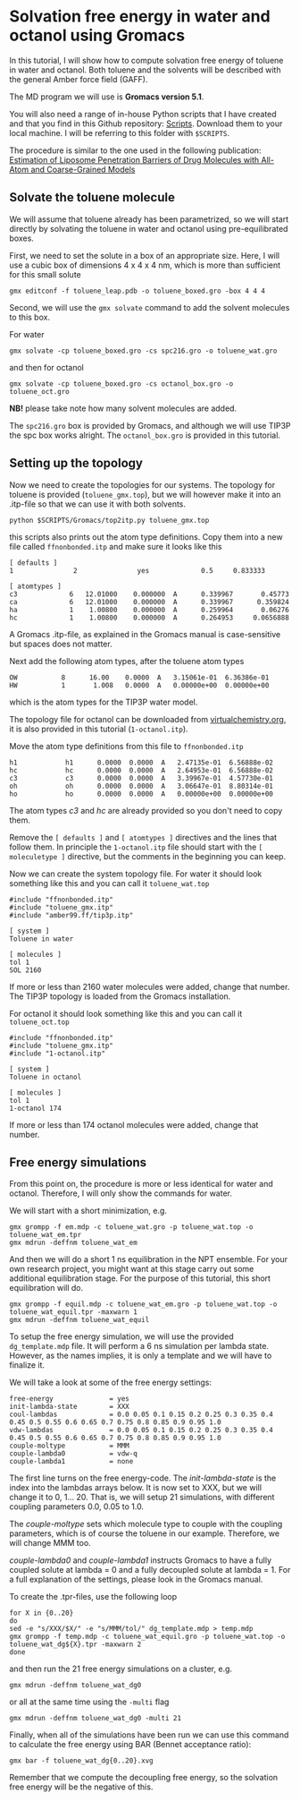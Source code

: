 # Solvation free energy in water and octanol using Gromacs

In this tutorial, I will show how to compute solvation free energy of toluene in water and octanol. Both toluene and the solvents will be described with the general Amber force field (GAFF).

The MD program we will use is **Gromacs version 5.1**.

You will also need a range of in-house Python scripts that I have created and that you find in this Github repository: [Scripts](http://www.github.com/sgenheden/scripts). Download them to your local machine. I will be referring to this folder with `$SCRIPTS`.  


The procedure is similar to the one used in the following publication:
    [Estimation of Liposome Penetration Barriers of Drug Molecules with All-Atom and Coarse-Grained Models](http://dx.doi.org/10.1021/acs.jctc.6b00557)

## Solvate the toluene molecule

We will assume that toluene already has been parametrized, so we will start directly by solvating the toluene in water and octanol using pre-equilibrated boxes.

First, we need to set the solute in a box of an appropriate size. Here, I will use a cubic box of dimensions 4 x 4 x 4 nm, which is more than sufficient for this small solute

    gmx editconf -f toluene_leap.pdb -o toluene_boxed.gro -box 4 4 4

Second, we will use the `gmx solvate` command to add the solvent molecules to this box.

For water

    gmx solvate -cp toluene_boxed.gro -cs spc216.gro -o toluene_wat.gro

and then for octanol

    gmx solvate -cp toluene_boxed.gro -cs octanol_box.gro -o toluene_oct.gro    

**NB!** please take note how many solvent molecules are added.

The `spc216.gro` box is provided by Gromacs, and although we will use TIP3P the spc box works alright. The `octanol_box.gro` is provided in this tutorial.

## Setting up the topology

Now we need to create the topologies for our systems. The topology for toluene is provided (`toluene_gmx.top`),
but we will however make it into an .itp-file so that we can use it with both solvents.

    python $SCRIPTS/Gromacs/top2itp.py toluene_gmx.top

this scripts also prints out the atom type definitions. Copy them into a new file called `ffnonbonded.itp` and make sure it looks like this

    [ defaults ]    
    1               2               yes             0.5     0.833333

    [ atomtypes ]
    c3             6   12.01000    0.000000  A      0.339967       0.45773
    ca             6   12.01000    0.000000  A      0.339967      0.359824
    ha             1    1.00800    0.000000  A      0.259964       0.06276
    hc             1    1.00800    0.000000  A      0.264953     0.0656888

A Gromacs .itp-file, as explained in the Gromacs manual is case-sensitive but spaces does not matter.

Next add the following atom types, after the toluene atom types

    OW           8      16.00    0.0000  A   3.15061e-01  6.36386e-01   
    HW           1       1.008   0.0000  A   0.00000e+00  0.00000e+00

which is the atom types for the TIP3P water model.

The topology file for octanol can be downloaded from [virtualchemistry.org](http://virtualchemistry.org/), it is also provided in this tutorial (`1-octanol.itp`).

Move the atom type definitions from this file to `ffnonbonded.itp`

    h1            h1      0.0000  0.0000  A   2.47135e-01  6.56888e-02
    hc            hc      0.0000  0.0000  A   2.64953e-01  6.56888e-02
    c3            c3      0.0000  0.0000  A   3.39967e-01  4.57730e-01
    oh            oh      0.0000  0.0000  A   3.06647e-01  8.80314e-01
    ho            ho      0.0000  0.0000  A   0.00000e+00  0.00000e+00

The atom types *c3* and *hc* are already provided so you don't need to copy them.

Remove the `[ defaults ]` and `[ atomtypes ]` directives and the lines that follow them. In principle the `1-octanol.itp` file should start with the `[ moleculetype ]` directive, but the comments in the beginning you can keep.

Now we can create the system topology file. For water it should look something like this and you can call it `toluene_wat.top`

    #include "ffnonbonded.itp"
    #include "toluene_gmx.itp"
    #include "amber99.ff/tip3p.itp"

    [ system ]
    Toluene in water

    [ molecules ]
    tol 1
    SOL 2160

If more or less than 2160 water molecules were added, change that number. The TIP3P topology is loaded from the Gromacs installation.

For octanol it should look something like this and you can call it `toluene_oct.top`

    #include "ffnonbonded.itp"
    #include "toluene_gmx.itp"
    #include "1-octanol.itp"

    [ system ]
    Toluene in octanol

    [ molecules ]
    tol 1
    1-octanol 174

If more or less than 174 octanol molecules were added, change that number.

## Free energy simulations

From this point on, the procedure is more or less identical for water and octanol. Therefore, I will only show the commands for water.

We will start with a short minimization, e.g.

    gmx grompp -f em.mdp -c toluene_wat.gro -p toluene_wat.top -o toluene_wat_em.tpr
    gmx mdrun -deffnm toluene_wat_em

And then we will do a short 1 ns equilibration in the NPT ensemble. For your own research project, you might want at this stage carry out some additional equilibration stage. For the purpose of this tutorial, this short equilibration will do.

    gmx grompp -f equil.mdp -c toluene_wat_em.gro -p toluene_wat.top -o toluene_wat_equil.tpr -maxwarn 1
    gmx mdrun -deffnm toluene_wat_equil

To setup the free energy simulation, we will use the provided `dg_template.mdp` file. It will perform a 6 ns simulation per lambda state.  However, as the names implies, it is only a template and we will have to finalize it.

We will take a look at some of the free energy settings:

    free-energy              = yes
    init-lambda-state        = XXX
    coul-lambdas             = 0.0 0.05 0.1 0.15 0.2 0.25 0.3 0.35 0.4 0.45 0.5 0.55 0.6 0.65 0.7 0.75 0.8 0.85 0.9 0.95 1.0
    vdw-lambdas              = 0.0 0.05 0.1 0.15 0.2 0.25 0.3 0.35 0.4 0.45 0.5 0.55 0.6 0.65 0.7 0.75 0.8 0.85 0.9 0.95 1.0
    couple-moltype           = MMM
    couple-lambda0           = vdw-q
    couple-lambda1           = none

The first line turns on the free energy-code. The _init-lambda-state_ is the index into the lambdas arrays below. It is now set to XXX, but we will change it to 0, 1... 20. That is, we will setup 21 simulations, with different coupling parameters 0.0, 0.05 to 1.0.

The _couple-moltype_ sets which molecule type to couple with the coupling parameters, which is of course the toluene in our example. Therefore, we will change MMM too.

_couple-lambda0_ and _couple-lambda1_ instructs Gromacs to have a fully coupled solute at lambda = 0 and a fully decoupled solute at lambda = 1. For a full explanation of the settings, please look in the Gromacs manual.

To create the .tpr-files, use the following loop

    for X in {0..20}
    do
    sed -e "s/XXX/$X/" -e "s/MMM/tol/" dg_template.mdp > temp.mdp
    gmx grompp -f temp.mdp -c toluene_wat_equil.gro -p toluene_wat.top -o toluene_wat_dg${X}.tpr -maxwarn 2
    done

and then run the 21 free energy simulations on a cluster, e.g.

    gmx mdrun -deffnm toluene_wat_dg0

or all at the same time using the `-multi` flag

    gmx mdrun -deffnm toluene_wat_dg0 -multi 21

Finally, when all of the simulations have been run we can use this command to calculate the free energy using BAR (Bennet acceptance ratio):

    gmx bar -f toluene_wat_dg{0..20}.xvg

Remember that we compute the decoupling free energy, so the solvation free energy will be the negative of this.

